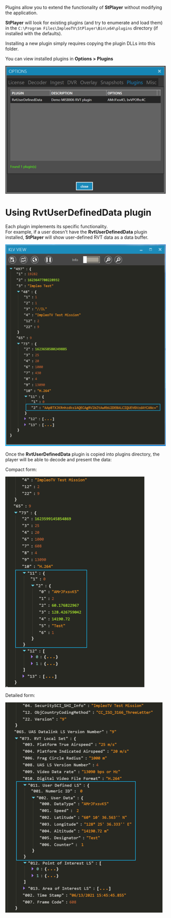 Plugins allow you to extend the functionality of **StPlayer** without modifying the application.

**StPlayer** will look for existing plugins (and try to enumerate and load them) in the `C:\Program Files\ImpleoTV\StPlayer\Bin\x64\plugins` directory (if installed with the defaults).

Installing a new plugin simply requires copying the plugin DLLs into this folder.

You can view installed plugins in **Options > Plugins**

![Plugins](./Plugins.png)


# Using RvtUserDefinedData plugin

Each plugin implements its specific functionality.  
For example, if a user doesn't have the **RvtUserDefinedData** plugin installed, **StPlayer** will show user-defined RVT data as a data buffer.

![Compact form](./RvtWithoutPlugin.png)

Once the **RvtUserDefinedData** plugin is copied into plugins directory, the player will be able to decode and present the data:

Compact form: 

![Compact form](./stplayer-rvt-user-defined.png)

Detailed form: 

![Detailed form](./stplayer-rvt-user-defined-detailed.png)

